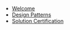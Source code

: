- [Welcome](devs-welcome.md)
- [Design Patterns](design-patterns/)
- [Solution Certification](certification/tlsp-certification.md)